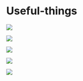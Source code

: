 # Useful-things




![](https://miro.medium.com/max/1400/0*ILHGXNOFU-Nl64lN.gif)


![](https://miro.medium.com/max/1400/0*4xOhxqzIbI7Il9Eg.gif)


![](https://miro.medium.com/max/1400/0*8CpvtijACVg6g4cv.gif)


![](https://miro.medium.com/max/1400/0*B230LIxgRaXu-bgO.gif)


![](https://miro.medium.com/max/1400/0*G7wyUDctHSVsIGXN.gif)
